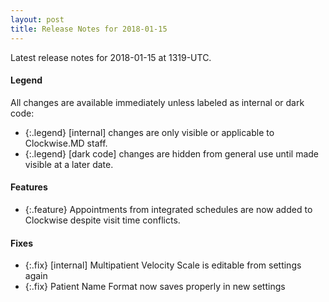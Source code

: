 ```yaml
---
layout: post
title: Release Notes for 2018-01-15
---
```


Latest release notes for 2018-01-15 at 1319-UTC.

<div class='legend' markdown='1'>

#### Legend

All changes are available immediately unless labeled as internal or dark code:

- {:.legend} [internal] changes are only visible or applicable to Clockwise.MD staff.
- {:.legend} [dark code] changes are hidden from general use until made visible at a later date.

</div>

<div class='features' markdown='1'>

#### Features

- {:.feature} Appointments from integrated schedules are now added to Clockwise despite visit time conflicts.

</div>

<div class='fixes' markdown='1'>

#### Fixes

- {:.fix} [internal] Multipatient Velocity Scale is editable from settings again
- {:.fix} Patient Name Format now saves properly in new settings

</div>
